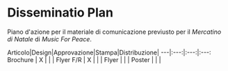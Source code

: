 # Disseminatio Plan

Piano d'azione per il materiale di comunicazione previusto per il _Mercatino di Natale_ di _Music For Peace_.

Articolo|Design|Approvazione|Stampa|Distribuzione|
---|:---:|:---:|:---:
Brochure | X | | |
Flyer F/R | X | | |
Flyer | | |
Poster | | |
